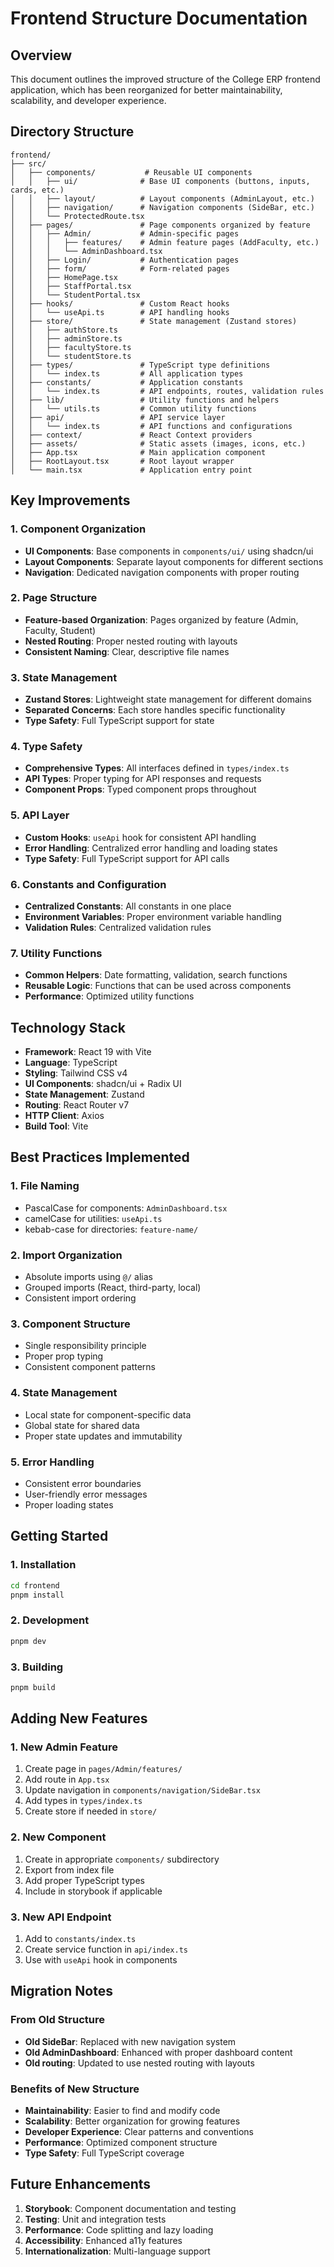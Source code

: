 # Frontend Structure Documentation

## Overview
This document outlines the improved structure of the College ERP frontend application, which has been reorganized for better maintainability, scalability, and developer experience.

## Directory Structure

```
frontend/
├── src/
│   ├── components/           # Reusable UI components
│   │   ├── ui/              # Base UI components (buttons, inputs, cards, etc.)
│   │   ├── layout/          # Layout components (AdminLayout, etc.)
│   │   ├── navigation/      # Navigation components (SideBar, etc.)
│   │   └── ProtectedRoute.tsx
│   ├── pages/               # Page components organized by feature
│   │   ├── Admin/           # Admin-specific pages
│   │   │   ├── features/    # Admin feature pages (AddFaculty, etc.)
│   │   │   └── AdminDashboard.tsx
│   │   ├── Login/           # Authentication pages
│   │   ├── form/            # Form-related pages
│   │   ├── HomePage.tsx
│   │   ├── StaffPortal.tsx
│   │   └── StudentPortal.tsx
│   ├── hooks/               # Custom React hooks
│   │   └── useApi.ts        # API handling hooks
│   ├── store/               # State management (Zustand stores)
│   │   ├── authStore.ts
│   │   ├── adminStore.ts
│   │   ├── facultyStore.ts
│   │   └── studentStore.ts
│   ├── types/               # TypeScript type definitions
│   │   └── index.ts         # All application types
│   ├── constants/           # Application constants
│   │   └── index.ts         # API endpoints, routes, validation rules
│   ├── lib/                 # Utility functions and helpers
│   │   └── utils.ts         # Common utility functions
│   ├── api/                 # API service layer
│   │   └── index.ts         # API functions and configurations
│   ├── context/             # React Context providers
│   ├── assets/              # Static assets (images, icons, etc.)
│   ├── App.tsx              # Main application component
│   ├── RootLayout.tsx       # Root layout wrapper
│   └── main.tsx             # Application entry point
```

## Key Improvements

### 1. **Component Organization**
- **UI Components**: Base components in `components/ui/` using shadcn/ui
- **Layout Components**: Separate layout components for different sections
- **Navigation**: Dedicated navigation components with proper routing

### 2. **Page Structure**
- **Feature-based Organization**: Pages organized by feature (Admin, Faculty, Student)
- **Nested Routing**: Proper nested routing with layouts
- **Consistent Naming**: Clear, descriptive file names

### 3. **State Management**
- **Zustand Stores**: Lightweight state management for different domains
- **Separated Concerns**: Each store handles specific functionality
- **Type Safety**: Full TypeScript support for state

### 4. **Type Safety**
- **Comprehensive Types**: All interfaces defined in `types/index.ts`
- **API Types**: Proper typing for API responses and requests
- **Component Props**: Typed component props throughout

### 5. **API Layer**
- **Custom Hooks**: `useApi` hook for consistent API handling
- **Error Handling**: Centralized error handling and loading states
- **Type Safety**: Full TypeScript support for API calls

### 6. **Constants and Configuration**
- **Centralized Constants**: All constants in one place
- **Environment Variables**: Proper environment variable handling
- **Validation Rules**: Centralized validation rules

### 7. **Utility Functions**
- **Common Helpers**: Date formatting, validation, search functions
- **Reusable Logic**: Functions that can be used across components
- **Performance**: Optimized utility functions

## Technology Stack

- **Framework**: React 19 with Vite
- **Language**: TypeScript
- **Styling**: Tailwind CSS v4
- **UI Components**: shadcn/ui + Radix UI
- **State Management**: Zustand
- **Routing**: React Router v7
- **HTTP Client**: Axios
- **Build Tool**: Vite

## Best Practices Implemented

### 1. **File Naming**
- PascalCase for components: `AdminDashboard.tsx`
- camelCase for utilities: `useApi.ts`
- kebab-case for directories: `feature-name/`

### 2. **Import Organization**
- Absolute imports using `@/` alias
- Grouped imports (React, third-party, local)
- Consistent import ordering

### 3. **Component Structure**
- Single responsibility principle
- Proper prop typing
- Consistent component patterns

### 4. **State Management**
- Local state for component-specific data
- Global state for shared data
- Proper state updates and immutability

### 5. **Error Handling**
- Consistent error boundaries
- User-friendly error messages
- Proper loading states

## Getting Started

### 1. **Installation**
```bash
cd frontend
pnpm install
```

### 2. **Development**
```bash
pnpm dev
```

### 3. **Building**
```bash
pnpm build
```

## Adding New Features

### 1. **New Admin Feature**
1. Create page in `pages/Admin/features/`
2. Add route in `App.tsx`
3. Update navigation in `components/navigation/SideBar.tsx`
4. Add types in `types/index.ts`
5. Create store if needed in `store/`

### 2. **New Component**
1. Create in appropriate `components/` subdirectory
2. Export from index file
3. Add proper TypeScript types
4. Include in storybook if applicable

### 3. **New API Endpoint**
1. Add to `constants/index.ts`
2. Create service function in `api/index.ts`
3. Use with `useApi` hook in components

## Migration Notes

### From Old Structure
- **Old SideBar**: Replaced with new navigation system
- **Old AdminDashboard**: Enhanced with proper dashboard content
- **Old routing**: Updated to use nested routing with layouts

### Benefits of New Structure
- **Maintainability**: Easier to find and modify code
- **Scalability**: Better organization for growing features
- **Developer Experience**: Clear patterns and conventions
- **Performance**: Optimized component structure
- **Type Safety**: Full TypeScript coverage

## Future Enhancements

1. **Storybook**: Component documentation and testing
2. **Testing**: Unit and integration tests
3. **Performance**: Code splitting and lazy loading
4. **Accessibility**: Enhanced a11y features
5. **Internationalization**: Multi-language support
